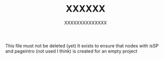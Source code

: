 ﻿---
title: "XXXXXX"
date: "XXXXXXXXXXXXXX"
isSP: true
pageintro : "This is never used I think"
---

This file must not be deleted (yet)
It exists to ensure that nodes with isSP and pageintro (not used I think) is created for an empty project
